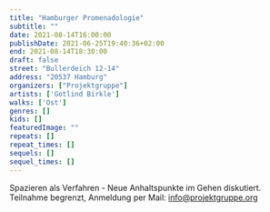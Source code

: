 ```yaml
---
title: "Hamburger Promenadologie"
subtitle: ""
date: 2021-08-14T16:00:00
publishDate: 2021-06-25T19:40:36+02:00
end: 2021-08-14T18:30:00
draft: false
street: "Bullerdeich 12-14"
address: "20537 Hamburg"
organizers: ["Projektgruppe"]
artists: ['Gotlind Birkle']
walks: ['Ost']
genres: []
kids: []
featuredImage: ""
repeats: []
repeat_times: []
sequels: []
sequel_times: []
---
```


Spazieren als Verfahren - Neue Anhaltspunkte im Gehen diskutiert. Teilnahme begrenzt, Anmeldung per Mail: info@projektgruppe.org